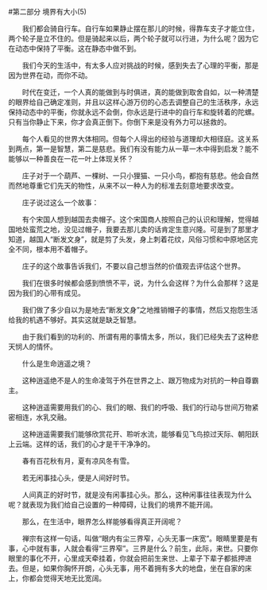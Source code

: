 #第二部分 境界有大小(5)

　　我们都会骑自行车。自行车如果静止摆在那儿的时候，得靠车支子才能立住，两个轮子是立不住的。但是骑起来以后，两个轮子就可以行进，为什么呢？因为它在动态中保持了平衡。这在静态中做不到。

　　我们今天的生活中，有太多人应对挑战的时候，感到失去了心理的平衡，那是因为世界在动，而你不动。

　　时代在变迁，一个人真的能做到与时俱进，真的能做到取舍自如，以一种清楚的眼界给自己确定准则，并且以这样心游万仞的心态去调整自己的生活秩序，永远保持动态中的平衡，你就永远不会倒，你永远是行进中的自行车和旋转着的陀螺。只有当你静止下来，你才会真正倒下。你倒下来是没有外力可以拯救的。

　　每个人看见的世界大体相同。但每个人得出的经验与道理却大相径庭。这关系到两点，第一是智慧，第二是慈悲。我们有没有能力从一草一木中得到启发？能不能够以一种善良在一花一叶上体现关怀？

　　庄子对于一个葫芦、一棵树、一只小狸猫、一只小鸟，都抱有慈悲。他会自然而然地尊重它们先天的物性，从来不以一种人为的标准去刻意地要求改变。

　　庄子说过这么一个故事：

　　有个宋国人想到越国去卖帽子。这个宋国商人按照自己的认识和理解，觉得越国地处蛮荒之地，没见过帽子，我要去那儿卖的话肯定生意兴隆。可是到了那里才知道，越国人“断发文身”，就是剪了头发，身上刺着花纹，风俗习惯和中原地区完全不同，根本用不着帽子。

　　庄子的这个故事告诉我们，不要以自己想当然的价值观去评估这个世界。

　　我们在很多时候都会感到愤愤不平，说，为什么会这样？为什么会那样？这是因为我们的心带有成见。

　　我们做了多少自以为是地去“断发文身”之地推销帽子的事情，然后又抱怨生活给我的机遇不够好。其实这就是缺乏智慧。

　　由于我们看到的功利的、所谓有用的事情太多，所以，我们已经失去了这种悲天悯人的情怀。

　　什么是生命逍遥之境？

　　这种逍遥绝不是人的生命凌驾于外在世界之上、跟万物成为对抗的一种自尊霸主。

　　这种逍遥需要用我们的心、我们的眼、我们的呼吸、我们的行动与世间万物紧密相连，水乳交融。

　　这种逍遥需要我们能够欣赏花开、聆听水流，能够看见飞鸟掠过天际、朝阳跃上云端。这样的话，我们的心才是干干净净的。

　　春有百花秋有月，夏有凉风冬有雪。

　　若无闲事挂心头，便是人间好时节。

　　人间真正的好时节，就是没有闲事挂心头。那么，这种闲事往往表现为什么呢？就表现为我们给自己设置的一种障碍，让我们的境界不能开阔。

　　那么，在生活中，眼界怎么样能够看得真正开阔呢？

　　禅宗有这样一句话，叫做“眼内有尘三界窄，心头无事一床宽”。眼睛里要是有事，心中就有事，人就会看得“三界窄”。三界是什么？前生，此际，来世。只要你眼里的事化不开，心里成天牵挂着，你就会把前生来世、上辈子下辈子都抵押进去。但是，如果你胸怀开朗，心头无事，用不着拥有多大的地盘，坐在自家的床上，你都会觉得天地无比宽阔。 